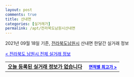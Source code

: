 ```yaml
---
layout: post
comments: true
title: 산내면
categories: [실거래가]
permalink: /apt/전라북도남원시산내면
---
```


2021년 09월 18일 기준, <a href="/apt/전라북도남원시">전라북도남원시</a> 산내면 한달간 실거래 정보

<a style="color: blue;" href="/apt/전라북도남원시">< 전라북도 남원시 전체 실거래 정보</a>
<!---- start ---->
<table>
  <tr>
    <td colspan="4" style="font-weight: bold;"><a href="/apt/전라북도남원시산내면{name_without_space}">오늘 등록된 실거래 정보가 없습니다</a> &nbsp;&nbsp;&nbsp; <a style="color: blue; font-size: smaller;" href="/apt/전라북도남원시산내면{name_without_space}">면적별 최고가 ></a></td>
  </tr>
    
</table>
<!---- end ---->
    